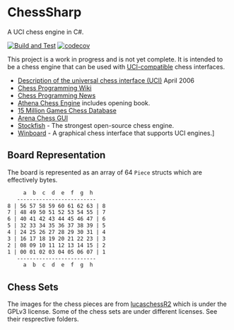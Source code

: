 ChessSharp
==========

A UCI chess engine in C#.

[![Build and Test](https://github.com/rprouse/ChessSharp/actions/workflows/build.yml/badge.svg)](https://github.com/rprouse/ChessSharp/actions/workflows/build.yml) [![codecov](https://codecov.io/gh/rprouse/ChessSharp/graph/badge.svg?token=QQ3I7HIOCB)](https://codecov.io/gh/rprouse/ChessSharp)

This project is a work in progress and is not yet complete. It is
intended to be a chess engine that can be used with
[UCI-compatible](https://en.wikipedia.org/wiki/Universal_Chess_Interface)
chess interfaces.

- [Description of the universal chess interface (UCI)](./Documents/uci-engine-interface.txt) April 2006
- [Chess Programming Wiki](https://www.chessprogramming.org/Main_Page)
- [Chess Programming News](https://www.chessprogramming.net/)
- [Athena Chess Engine](https://github.com/NicolasSegl/Athena) includes opening book.
- [15 Million Games Chess Database](https://sourceforge.net/projects/codekiddy-chess/)
- [Arena Chess GUI](http://www.playwitharena.com/)
- [Stockfish](https://stockfishchess.org/) - The strongest open-source chess engine.
- [Winboard](https://www.winboard.org/) - A graphical chess interface that supports UCI engines.]

## Board Representation

The board is represented as an array of 64 `Piece` structs which are effectively bytes.

```txt
     a  b  c  d  e  f  g  h
   -------------------------
8 | 56 57 58 59 60 61 62 63 | 8
7 | 48 49 50 51 52 53 54 55 | 7
6 | 40 41 42 43 44 45 46 47 | 6
5 | 32 33 34 35 36 37 38 39 | 5
4 | 24 25 26 27 28 29 30 31 | 4
3 | 16 17 18 19 20 21 22 23 | 3
2 | 08 09 10 11 12 13 14 15 | 2
1 | 00 01 02 03 04 05 06 07 | 1
   -------------------------
     a  b  c  d  e  f  g  h
```

## Chess Sets

The images for the chess pieces are from [lucaschessR2](https://github.com/lukasmonk/lucaschessR2)
which is under the GPLv3 license. Some of the chess sets are under different licenses. See their 
resprective folders.
